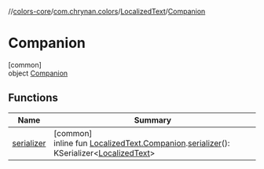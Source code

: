 //[colors-core](../../../../index.md)/[com.chrynan.colors](../../index.md)/[LocalizedText](../index.md)/[Companion](index.md)

# Companion

[common]\
object [Companion](index.md)

## Functions

| Name | Summary |
|---|---|
| [serializer](../../../com.chrynan.colors.serialization/serializer.md) | [common]<br>inline fun [LocalizedText.Companion](index.md).[serializer](../../../com.chrynan.colors.serialization/serializer.md)(): KSerializer&lt;[LocalizedText](../index.md)&gt; |
